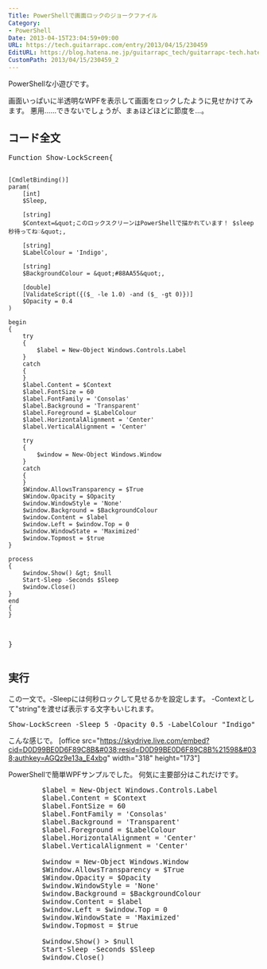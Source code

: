 ```yaml
---
Title: PowerShellで画面ロックのジョークファイル
Category:
- PowerShell
Date: 2013-04-15T23:04:59+09:00
URL: https://tech.guitarrapc.com/entry/2013/04/15/230459
EditURL: https://blog.hatena.ne.jp/guitarrapc_tech/guitarrapc-tech.hatenablog.com/atom/entry/11696248318757675612
CustomPath: 2013/04/15/230459_2
---
```


PowerShellな小遊びです。

画面いっぱいに半透明なWPFを表示して画面をロックしたように見せかけてみます。
悪用……できないでしょうが、まぁほどほどに節度を…。



<h2>コード全文</h2>
<pre class="brush: powershell">
Function Show-LockScreen{

    [CmdletBinding()]
    param(
        [int]
        $Sleep,

        [string]
        $Context=&quot;このロックスクリーンはPowerShellで描かれています！ $sleep　秒待ってね♡&quot;,

        [string]
        $LabelColour = 'Indigo',

        [string]
        $BackgroundColour = &quot;#88AA55&quot;,

        [double]
        [ValidateScript({($_ -le 1.0) -and ($_ -gt 0)})]
        $Opacity = 0.4
    )

    begin
    {
        try
        {
            $label = New-Object Windows.Controls.Label
        }
        catch
        {
        }
        $label.Content = $Context
        $label.FontSize = 60
        $label.FontFamily = 'Consolas'
        $label.Background = 'Transparent'
        $label.Foreground = $LabelColour
        $label.HorizontalAlignment = 'Center'
        $label.VerticalAlignment = 'Center'

        try
        {
            $window = New-Object Windows.Window
        }
        catch
        {
        }
        $Window.AllowsTransparency = $True
        $Window.Opacity = $Opacity
        $window.WindowStyle = 'None'
        $window.Background = $BackgroundColour
        $window.Content = $label
        $window.Left = $window.Top = 0
        $window.WindowState = 'Maximized'
        $window.Topmost = $true
    }

    process
    {
        $window.Show() &gt; $null
        Start-Sleep -Seconds $Sleep
        $window.Close()
    }
    end
    {
    }
}
</pre>


<h2>実行</h2>
この一文で。-Sleepには何秒ロックして見せるかを設定します。
-Contextとして"string"を渡せば表示する文字もいじれます。
<pre class="brush: powershell">
Show-LockScreen -Sleep 5 -Opacity 0.5 -LabelColour &quot;Indigo&quot; -BackgroundColour &quot;SkyBlue&quot;
</pre>

こんな感じで。
[office src="https://skydrive.live.com/embed?cid=D0D99BE0D6F89C8B&#038;resid=D0D99BE0D6F89C8B%21598&#038;authkey=AGQz9e13a_E4xbg" width="318" height="173"]

PowerShellで簡単WPFサンプルでした。
何気に主要部分はこれだけです。
<pre class="brush: powershell">
        $label = New-Object Windows.Controls.Label
        $label.Content = $Context
        $label.FontSize = 60
        $label.FontFamily = 'Consolas'
        $label.Background = 'Transparent'
        $label.Foreground = $LabelColour
        $label.HorizontalAlignment = 'Center'
        $label.VerticalAlignment = 'Center'

        $window = New-Object Windows.Window
        $Window.AllowsTransparency = $True
        $Window.Opacity = $Opacity
        $window.WindowStyle = 'None'
        $window.Background = $BackgroundColour
        $window.Content = $label
        $window.Left = $window.Top = 0
        $window.WindowState = 'Maximized'
        $window.Topmost = $true

        $window.Show() &gt; $null
        Start-Sleep -Seconds $Sleep
        $window.Close()
</pre>

